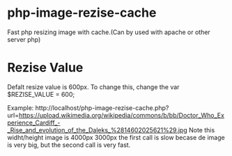 # php-image-rezise-cache
Fast php resizing image with cache.(Can by used with apache or other server php)

# Rezise Value
Defalt resize value is 600px.
To change this, change the var $REZISE_VALUE = 600;

Example:
http://localhost/php-image-rezise-cache.php?url=https://upload.wikimedia.org/wikipedia/commons/b/bb/Doctor_Who_Experience_Cardiff_-_Rise_and_evolution_of_the_Daleks_%2814602025621%29.jpg
Note this widht/height image is 4000px 3000px the first call is slow becase de image is very big, but the second call is very fast.

